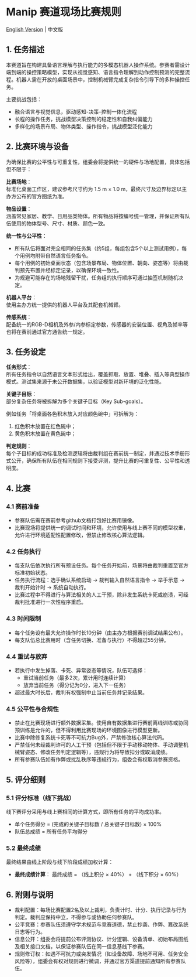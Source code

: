 # Manip 赛道现场比赛规则  
[English Version](./onsite_competition_rules_en-US.md) | 中文版

## 1. 任务描述  
本赛道旨在构建具备语言理解与执行能力的多模态机器人操作系统。参赛者需设计端到端的操控策略模型，实现从视觉感知、语言指令理解到动作控制预测的完整流程。机器人需在开放的桌面场景中，控制机械臂完成复杂指令引导下的多种操控任务。  

主要挑战包括：  
- 融合语言与视觉信息，驱动感知-决策-控制一体化流程  
- 长程的操作任务，挑战模型决策控制的稳定性和自我纠偏能力  
- 多样化的场景布局、物体类型、操作指令，挑战模型泛化能力  
  
## 2. 比赛环境与设备
为确保比赛的公平性与可重复性，组委会将提供统一的硬件与场地配置，具体包括但不限于：  

**比赛场地**：  
标准化桌面工作区，建议参考尺寸约为 1.5 m × 1.0 m，最终尺寸及边界标定以主办方公布的官方图纸为准。  

**物品设置**：  
涵盖常见家居、教学、日用品类物体。所有物品将按编号统一管理，并保证所有队伍使用的物体型号、尺寸、材质、颜色一致。  

**统一性与公平性**：  
- 所有队伍将面对完全相同的任务集（约5组，每组包含5个以上测试用例），每个用例均附带自然语言任务指令。
- 每个用例的初始桌面状态（包含场景布局、物体位置、朝向、姿态等）将由裁判预先布置并经标定记录，以确保环境一致性。
- 为规避可能存在的场地残留干扰，任务组的执行顺序可通过抽签机制随机决定。

**机器人平台**：  
使用主办方统一提供的机器人平台及其配套机械臂。  

**传感系统**：  
配备统一的RGB-D相机及外参/内参标定参数，传感器的安装位置、视角及帧率等也将在赛前通过官方通告统一规定。  

## 3. 任务设定
**任务形式**：  
所有任务指令以自然语言文本形式给出，覆盖抓取、放置、堆叠、插入等典型操作模式。测试集来源于未公开数据集，以验证模型对新环境的泛化性能。  

**关键子目标**：  
部分复杂任务将被拆解为多个关键子目标（Key Sub-goals）。  

例如任务「将桌面各色积木放入对应颜色碗中」可拆解为：  
1. 红色积木放置在红色碗中；
2. 黄色积木放置在黄色碗中；

**判定规则**：  
每个子目标的成功标准及检测逻辑将由裁判组在赛前统一制定，并通过技术手册形式公开，确保所有队伍在相同规则下接受评测，提升比赛的可重复性、公平性和透明度。

## 4. 比赛
### 4.1 赛前准备
- 参赛队伍需在赛前参考github文档打包好比赛用镜像。
- 比赛现场将提供统一的调试时间和环境，允许使用与线上赛不同的模型权重，允许进行环境适配性配置修改，但禁止修改核心算法逻辑。  

### 4.2 任务执行
- 每支队伍依次执行所有预设任务。每个任务开始前，场景将由裁判重置至官方标准初始状态。
- 任务执行流程：选手确认系统启动 → 裁判输入自然语言指令 → 举手示意 → 裁判开始计时 → 系统自动执行。
- 比赛过程中不得进行与算法相关的人工干预，除非发生系统卡死或崩溃，可经裁判批准进行一次性程序重启。  

### 4.3 时间限制
- 每个任务设有最大允许操作时长10分钟（由主办方根据赛前调试结果公布）。
- 每支队伍总比赛用时（含任务切换、准备与执行）不得超过55分钟。

### 4.4 重试与放弃
- 若执行中发生掉落、卡死、异常姿态等情况，队伍可选择：
  - 重试当前任务（最多2次，累计用时连续计算）
  - 放弃当前任务（得分记为0分，进入下一任务）
- 超过最大时长后，裁判有权强制中止当前任务并记录结果。

### 4.5 公平性与合规性
- 禁止在比赛现场进行额外数据采集。使用自有数据集进行赛前离线训练或协同预训练是允许的，但不得利用比赛现场的环境图像进行模型更新。
- 比赛中除修复系统卡死等不可抗力Bug外，严禁修改核心算法代码。
- 严禁任何未经裁判许可的人工干预（包括但不限于手动移动物体、手动调整机械臂姿态、修改任务判定逻辑等），违规行为将导致扣分或取消成绩。
- 所有参赛队伍如有作弊或扰乱秩序等违规行为，组委会有权取消参赛资格。  

## 5. 评分细则
### 5.1 评分标准（线下挑战）
线下赛评分采用与线上赛相同的计算方式，即所有任务的平均成功率。  
- 单个任务得分 = (完成的关键子目标数 / 总关键子目标数) × 100%  
- 队伍总成绩 = 所有任务平均得分

### 5.2 最终成绩
最终结果由线上阶段与线下阶段成绩加权计算：
- **最终成绩计算**： 最终成绩 = （线上积分 × 40%） + （线下积分 × 60%）  

## 6. 附则与说明
- 裁判配置：每场比赛配置2名及以上裁判，负责计时、计分、执行记录与行为判定。裁判应保持中立，不得参与或协助任何参赛队。
- 公平竞赛：参赛队伍须遵守学术规范与竞赛道德，禁止抄袭、作弊、篡改系统日志等行为。
- 信息公开：组委会将提前公布评测协议、计分逻辑、设备清单、初始布局图纸及相关接口文档，以保证参赛队伍在同一信息基线下参赛。
- 规则修订权：如遇不可抗力或突发情况（如设备故障、场地不可用、任务安全风险等），组委会有权对规则进行微调，并通过官方渠道提前通知所有参赛队伍。
